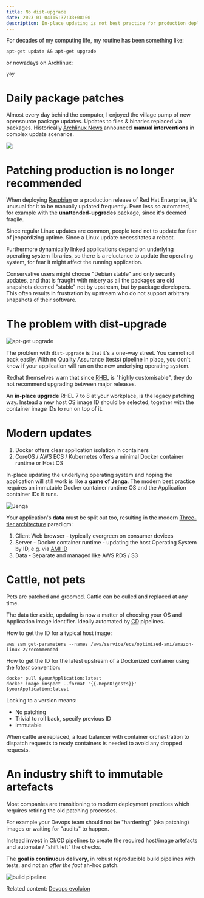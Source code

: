 ```yaml
---
title: No dist-upgrade
date: 2023-01-04T15:37:33+08:00
description: In-place updating is not best practice for production deployments
---
```


For decades of my computing life, my routine has been something like:

    apt-get update && apt-get upgrade

or nowadays on Archlinux:

    yay

# Daily package patches

Almost every day behind the computer, I enjoyed the village pump of new opensource package updates. Updates to files & binaries replaced via packages. Historically [Archlinux News](https://archlinux.org/news/) announced **manual interventions** in complex update scenarios.

<img src="https://s.natalian.org/2023-01-04/intervention.png">

# Patching production is no longer recommended

When deploying [Raspbian](https://forums.raspberrypi.com/viewtopic.php?p=2054478) or a production release of Red Hat Enterprise, it's unusual for it to be manually updated frequently. Even less so automated, for example with the **unattended-upgrades** package, since it's deemed fragile.

Since regular Linux updates are common, people tend not to update for fear of jeopardizing uptime. Since a Linux update necessitates a reboot.

Furthermore dynamically linked applications depend on underlying operating system libraries, so there is a reluctance to update the operating system, for fear it might affect the running application.

Conservative users might choose "Debian stable" and only security updates, and that is fraught with misery as all the packages are old snapshots deemed "stable" not by upstream, but by package developers. This often results in frustration by upstream who do not support arbitrary snapshots of their software.

# The problem with dist-upgrade

<img src="https://s.natalian.org/2023-01-11/neg-patching.png" alt="apt-get upgrade">

The problem with `dist-upgrade` is that it's a one-way street. You cannot roll back easily. With no Quality Assurance (tests) pipeline in place, you don't know if your application will run on the new underlying operating system.

Redhat themselves warn that since <abbr title="Redhat Enterprise Linux">RHEL</abbr> is "highly customisable", they do not recommend upgrading between major releases. 

An **in-place upgrade** RHEL 7 to 8 at your workplace, is the legacy patching way. Instead a new host OS image ID should be selected, together with the container image IDs to run on top of it.

#  Modern updates

1. Docker offers clear application isolation in containers
2. CoreOS / AWS ECS / Kubernetes offers a minimal Docker container runtime or Host OS

In-place updating the underlying operating system and hoping the application will still work is like a **game of Jenga**. The modern best practice requires an immutable Docker container runtime OS and the Application container IDs it runs.

<img src="https://s.natalian.org/2023-01-06/valery-fedotov-CxE1H2_9B9s-unsplash.webp" alt="Jenga" title="Jenga photo by Valery Fedoto https://unsplash.com/photos/CxE1H2_9B9s">

Your application's **data** must be split out too, resulting in the modern [Three-tier architecture](https://docs.aws.amazon.com/whitepapers/latest/serverless-multi-tier-architectures-api-gateway-lambda/three-tier-architecture-overview.html) paradigm:

1. Client Web browser - typically evergreen on consumer devices
2. Server - Docker container runtime - updating the host Operating System by ID, e.g. via [AMI ID](https://aws.amazon.com/blogs/compute/query-for-the-latest-amazon-linux-ami-ids-using-aws-systems-manager-parameter-store/)
3. Data - Separate and managed like AWS RDS / S3

# Cattle, not pets

Pets are patched and groomed. Cattle can be culled and replaced at any time.

The data tier aside, updating is now a matter of choosing your OS and Application image identifier. Ideally automated by <abbr title="Continuous Delivery">CD</abbr> pipelines.

How to get the ID for a typical host image:

    aws ssm get-parameters --names /aws/service/ecs/optimized-ami/amazon-linux-2/recommended

How to get the ID for the latest upstream of a Dockerized container using the _latest_ convention:

    docker pull $yourApplication:latest
    docker image inspect --format '{{.RepoDigests}}' $yourApplication:latest

Locking to a version means:

* No patching
* Trivial to roll back, specify previous ID
* Immutable

When cattle are replaced, a load balancer with container orchestration to dispatch requests to ready containers is needed to avoid any dropped requests.

# An industry shift to immutable artefacts

Most companies are transitioning to modern deployment practices which requires retiring the old patching processes.

For example your Devops team should not be "hardening" (aka patching) images or waiting for "audits" to happen. 

Instead **invest** in CI/CD pipelines to create the required host/image artefacts and automate / "shift left" the checks. 

The **goal is continuous delivery**, in robust reproducible build pipelines with tests, and not an _after the fact_ ah-hoc patch.

<img src="https://s.natalian.org/2023-01-11/neg-pipeline.png" alt="build pipeline">

Related content: [Devops evoluion](/blog/2016/DevOps_evolution/)